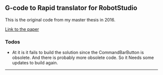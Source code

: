
## G-code to Rapid translator for RobotStudio

This is the original code from my master thesis in 2016.

[Link to the paper][df1]

### Todos

 - At it is it fails to build the solution since the CommandBarButton is obsolete. 
   And there is probably more obsolete code. So it Needs some updates to build again.

----

[df1]: <http://www.diva-portal.org/smash/record.jsf?pid=diva2%3A1034182&dswid=4335>
